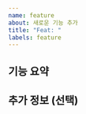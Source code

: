```yaml
---
name: feature
about: 새로운 기능 추가
title: "Feat: "
labels: feature
---
```


## 기능 요약

<!-- 어떤 기능을 추가하나요? -->

## 추가 정보 (선택)
